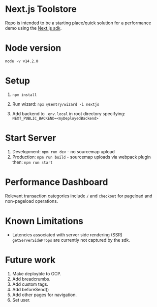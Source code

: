 # Next.js Toolstore
Repo is intended to be a starting place/quick solution for a performance demo using the [Next.js sdk](https://docs.sentry.io/platforms/javascript/guides/nextjs/). 

# Node version

```node -v v14.2.0```
# Setup

1. ``` npm install ```

2. Run wizard: `npx @sentry/wizard -i nextjs`

2. Add backend to `.env.local` in root directory specifying:
```NEXT_PUBLIC_BACKEND=<myDeployedBackend>```


# Start Server

1. Development: `npm run dev` - no sourcemap upload
2. Production:
`npm run build` - sourcemap uploads via webpack plugin then: `npm run start`



# Performance Dashboard
Relevant transaction categories include `/` and `checkout` for pageload and non-pageload operations.

# Known Limitations
- Latencies associated with server side rendering (SSR) `getServerSideProps` are currently not captured by the sdk.

# Future work

1. Make deployble to GCP.
2. Add breadcrumbs. 
3. Add custom tags.
4. Add beforeSend()
5. Add other pages for navigation.
6. Set user.